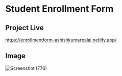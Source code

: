 # Student Enrollment Form

## Project Live
https://enrollmentform-ashishkumarpalai.netlify.app/
## Image
![Screenshot (776)](https://github.com/ashishkumarpalai/LetsGrowMore-Internship/assets/112760336/2b02c98a-857c-451d-8204-1651dc21d6d1)
